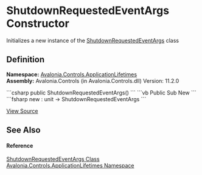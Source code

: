 # ShutdownRequestedEventArgs Constructor


Initializes a new instance of the <a href="T_Avalonia_Controls_ApplicationLifetimes_ShutdownRequestedEventArgs">ShutdownRequestedEventArgs</a> class



## Definition
**Namespace:** <a href="N_Avalonia_Controls_ApplicationLifetimes">Avalonia.Controls.ApplicationLifetimes</a>  
**Assembly:** Avalonia.Controls (in Avalonia.Controls.dll) Version: 11.2.0

<Tabs groupId="api-code-preview">
<TabItem value="csharp" label="C#">
```csharp
public ShutdownRequestedEventArgs()
```
</TabItem>
<TabItem value="vb" label="VB">
```vb
Public Sub New
```
</TabItem>
<TabItem value="fsharp" label="F#">
```fsharp
new : unit -> ShutdownRequestedEventArgs
```
</TabItem>
</Tabs>



<a href="https://github.com/AvaloniaUI/Avalonia/tree/master/src/Avalonia.Controls/ApplicationLifetimes/ShutdownRequestedEventArgs.cs" title="View the source code">View Source</a>



## See Also


#### Reference
<a href="T_Avalonia_Controls_ApplicationLifetimes_ShutdownRequestedEventArgs">ShutdownRequestedEventArgs Class</a>  
<a href="N_Avalonia_Controls_ApplicationLifetimes">Avalonia.Controls.ApplicationLifetimes Namespace</a>  
